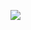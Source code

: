 <a href="https://wakatime.com"><img src="https://wakatime.com/share/@JaeyeongYang/e59479fb-eff3-4166-a40b-a0f2eef6457a.svg" /></a>
